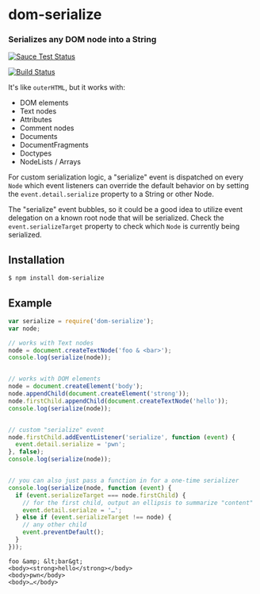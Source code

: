 dom-serialize
=============
### Serializes any DOM node into a String

[![Sauce Test Status](https://saucelabs.com/browser-matrix/dom-serialize.svg)](https://saucelabs.com/u/dom-serialize)

[![Build Status](https://travis-ci.org/webmodules/dom-serialize.svg?branch=master)](https://travis-ci.org/webmodules/dom-serialize)

It's like `outerHTML`, but it works with:

 * DOM elements
 * Text nodes
 * Attributes
 * Comment nodes
 * Documents
 * DocumentFragments
 * Doctypes
 * NodeLists / Arrays

For custom serialization logic, a "serialize" event is dispatched on
every `Node` which event listeners can override the default behavior on by
setting the `event.detail.serialize` property to a String or other Node.

The "serialize" event bubbles, so it could be a good idea to utilize
event delegation on a known root node that will be serialized.
Check the `event.serializeTarget` property to check which `Node` is
currently being serialized.


Installation
------------

``` bash
$ npm install dom-serialize
```


Example
-------

``` js
var serialize = require('dom-serialize');
var node;

// works with Text nodes
node = document.createTextNode('foo & <bar>');
console.log(serialize(node));


// works with DOM elements
node = document.createElement('body');
node.appendChild(document.createElement('strong'));
node.firstChild.appendChild(document.createTextNode('hello'));
console.log(serialize(node));


// custom "serialize" event
node.firstChild.addEventListener('serialize', function (event) {
  event.detail.serialize = 'pwn';
}, false);
console.log(serialize(node));


// you can also just pass a function in for a one-time serializer
console.log(serialize(node, function (event) {
  if (event.serializeTarget === node.firstChild) {
    // for the first child, output an ellipsis to summarize "content"
    event.detail.serialze = '…';
  } else if (event.serializeTarget !== node) {
    // any other child
    event.preventDefault();
  }
}));
```

```
foo &amp; &lt;bar&gt;
<body><strong>hello</strong></body>
<body>pwn</body>
<body>…</body>
```
